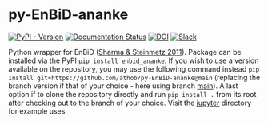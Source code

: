 # py-EnBiD-ananke

[![PyPI - Version](https://img.shields.io/pypi/v/enbid_ananke)](https://pypi.org/project/enbid-ananke/)
[![Documentation Status](https://readthedocs.org/projects/py-enbid-ananke/badge/?version=latest)](https://py-enbid-ananke.readthedocs.io/en/latest/?badge=latest)
[![DOI](https://zenodo.org/badge/473607925.svg)](https://zenodo.org/badge/latestdoi/473607925)
[![Slack](https://img.shields.io/badge/slack-chat-green.svg)](https://join.slack.com/t/ananke-users/shared_invite/zt-37wmyn7ki-kmroxUul2W_VdFlEt0qCig)

Python wrapper for EnBiD ([Sharma & Steinmetz 2011](http://ascl.net/1109.012)). Package can be installed via the PyPI `pip install enbid_ananke`. If you wish to use a version available on the repository, you may use the following command instead `pip install git+https://github.com/athob/py-EnBiD-ananke@main` (replacing the branch version if that of your choice - here using branch [main](https://github.com/athob/py-EnBiD-ananke/tree/main)). A last option if to clone the repository directly and run `pip install .` from its root after checking out to the branch of your choice. Visit the [jupyter](jupyter) directory for example uses.
